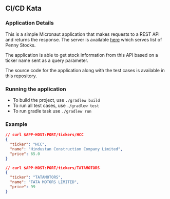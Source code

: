 ## CI/CD Kata

### Application Details

This is a simple Micronaut application that makes requests to a REST API and returns the response.
The server is available [here](https://61deab5cfb8dae0017c2e196.mockapi.io/api/v1/stocks) which serves list of Penny Stocks.

The application is able to get stock information from this API based on a ticker name sent as a query parameter.

The source code for the application along with the test cases is available in this repository.

### Running the application

- To build the project, use `./gradlew build`
- To run all test cases, use `./gradlew test`
- To run gradle task use `./gradlew run`

### Example

```json
// curl $APP-HOST:PORT/tickers/HCC
{
  "ticker": "HCC",
  "name": "Hindustan Construction Company Limited",
  "price": 65.0
}

// curl $APP-HOST:PORT/tickers/TATAMOTORS
{
  "ticker": "TATAMOTORS",
  "name": "TATA MOTORS LIMITED",
  "price": 99
}
```
